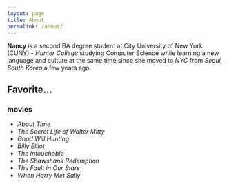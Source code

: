 ```yaml
---
layout: page
title: About
permalink: /about/
---
```


**Nancy** is a second BA degree student at City University of New York (CUNY) - _Hunter College_ studying Computer Science while learning a new language and culture at the same time since she moved to _NYC_ from _Seoul, South Korea_ a few years ago.

## Favorite...
### movies
* _About Time_
* _The Secret Life of Walter Mitty_
* _Good Will Hunting_
* _Billy Elliot_
* _The Intouchable_
* _The Shawshank Redemption_
* _The Fault in Our Stars_ 
* _When Harry Met Sally_        

